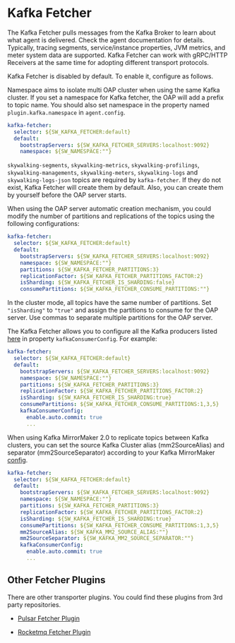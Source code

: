 # Kafka Fetcher

The Kafka Fetcher pulls messages from the Kafka Broker to learn about what agent is delivered. Check the agent documentation for details. Typically, tracing segments, service/instance properties, JVM metrics, and meter system data are supported.  Kafka Fetcher can work with gRPC/HTTP Receivers at the same time for adopting different transport protocols.

Kafka Fetcher is disabled by default. To enable it, configure as follows.

Namespace aims to isolate multi OAP cluster when using the same Kafka cluster.
If you set a namespace for Kafka fetcher, the OAP will add a prefix to topic name. You should also set namespace in the property named `plugin.kafka.namespace` in `agent.config`.

```yaml
kafka-fetcher:
  selector: ${SW_KAFKA_FETCHER:default}
  default:
    bootstrapServers: ${SW_KAFKA_FETCHER_SERVERS:localhost:9092}
    namespace: ${SW_NAMESPACE:""}
```

`skywalking-segments`, `skywalking-metrics`, `skywalking-profilings`, `skywalking-managements`, `skywalking-meters`, `skywalking-logs`
and `skywalking-logs-json` topics are required by `kafka-fetcher`.
If they do not exist, Kafka Fetcher will create them by default. Also, you can create them by yourself before the OAP server starts.

When using the OAP server automatic creation mechanism, you could modify the number of partitions and replications of the topics using the following configurations:

```yaml
kafka-fetcher:
  selector: ${SW_KAFKA_FETCHER:default}
  default:
    bootstrapServers: ${SW_KAFKA_FETCHER_SERVERS:localhost:9092}
    namespace: ${SW_NAMESPACE:""}
    partitions: ${SW_KAFKA_FETCHER_PARTITIONS:3}
    replicationFactor: ${SW_KAFKA_FETCHER_PARTITIONS_FACTOR:2}
    isSharding: ${SW_KAFKA_FETCHER_IS_SHARDING:false}
    consumePartitions: ${SW_KAFKA_FETCHER_CONSUME_PARTITIONS:""}
```

In the cluster mode, all topics have the same number of partitions. Set `"isSharding"` to `"true"` and assign the partitions to consume for the OAP server.  Use commas to separate multiple partitions for the OAP server.

The Kafka Fetcher allows you to configure all the Kafka producers listed [here](http://kafka.apache.org/24/documentation.html#consumerconfigs) in property `kafkaConsumerConfig`. For example:
```yaml
kafka-fetcher:
  selector: ${SW_KAFKA_FETCHER:default}
  default:
    bootstrapServers: ${SW_KAFKA_FETCHER_SERVERS:localhost:9092}
    namespace: ${SW_NAMESPACE:""}
    partitions: ${SW_KAFKA_FETCHER_PARTITIONS:3}
    replicationFactor: ${SW_KAFKA_FETCHER_PARTITIONS_FACTOR:2}
    isSharding: ${SW_KAFKA_FETCHER_IS_SHARDING:true}
    consumePartitions: ${SW_KAFKA_FETCHER_CONSUME_PARTITIONS:1,3,5}
    kafkaConsumerConfig:
      enable.auto.commit: true
      ...
```

When using Kafka MirrorMaker 2.0 to replicate topics between Kafka clusters, you can set the source Kafka Cluster alias (mm2SourceAlias) and separator (mm2SourceSeparator) according to your Kafka MirrorMaker [config](https://github.com/apache/kafka/tree/trunk/connect/mirror#remote-topics).
```yaml
kafka-fetcher:
  selector: ${SW_KAFKA_FETCHER:default}
  default:
    bootstrapServers: ${SW_KAFKA_FETCHER_SERVERS:localhost:9092}
    namespace: ${SW_NAMESPACE:""}
    partitions: ${SW_KAFKA_FETCHER_PARTITIONS:3}
    replicationFactor: ${SW_KAFKA_FETCHER_PARTITIONS_FACTOR:2}
    isSharding: ${SW_KAFKA_FETCHER_IS_SHARDING:true}
    consumePartitions: ${SW_KAFKA_FETCHER_CONSUME_PARTITIONS:1,3,5}
    mm2SourceAlias: ${SW_KAFKA_MM2_SOURCE_ALIAS:""}
    mm2SourceSeparator: ${SW_KAFKA_MM2_SOURCE_SEPARATOR:""}
    kafkaConsumerConfig:
      enable.auto.commit: true
      ...
```

## Other Fetcher Plugins
There are other transporter plugins. You could find these plugins from 3rd party repositories.

* [Pulsar Fetcher Plugin](https://github.com/SkyAPM/transporter-plugin-for-skywalking/blob/main/docs/en/pulsar/Pulsar-Fetcher.md)

* [Rocketmq Fetcher Plugin](https://github.com/SkyAPM/transporter-plugin-for-skywalking/blob/main/docs/en/rocketmq/Rocketmq-Fetcher.md)
